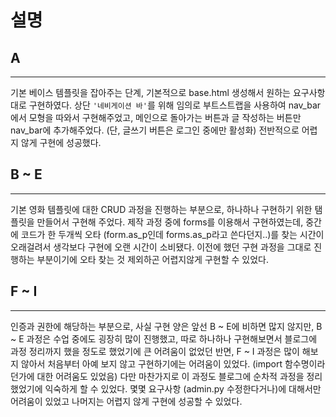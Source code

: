 # 설명

## A
---
기본 베이스 템플릿을 잡아주는 단계, 기본적으로 base.html 생성해서 원하는 요구사항대로 구현하였다. 상단 `'네비게이션 바'`를 위해 임의로 부트스트랩을 사용하여 nav_bar에서 모형을 따와서 구현해주었고, 메인으로 돌아가는 버튼과 글 작성하는 버튼만 nav_bar에 추가해주었다. (단, 글쓰기 버튼은 로그인 중에만 활성화)
전반적으로 어렵지 않게 구현에 성공했다.
## B ~ E
---
기본 영화 템플릿에 대한 CRUD 과정을 진행하는 부분으로, 하나하나 구현하기 위한 탬플릿을 만들어서 구현해 주었다. 제작 과정 중에 forms를 이용해서 구현하였는데, 중간에 코드가 한 두개씩 오타 (form.as_p인데 forms.as_p라고 쓴다던지..)를 찾는 시간이 오래걸려서 생각보다 구현에 오랜 시간이 소비됐다.
이전에 했던 구현 과정을 그대로 진행하는 부분이기에 오타 찾는 것 제외하곤 어렵지않게 구현할 수 있었다.

## F ~ I
---
인증과 권한에 해당하는 부분으로, 사실 구현 양은 앞선 B ~ E에 비하면 많지 않지만, B ~ E 과정은 수업 중에도 굉장히 많이 진행했고, 따로 하나하나 구현해보면서 블로그에 과정 정리까지 했을 정도로 했었기에 큰 어려움이 없었던 반면, F ~ I 과정은 많이 해보지 않아서 처음부터 아예 보지 않고 구현하기에는 어려움이 있었다. (import 함수명이라던가에 대한 어려움도 있었음) 다만 마찬가지로 이 과정도 블로그에 순차적 과정을 정리했었기에 익숙하게 할 수 있었다. 몇몇 요구사항 (admin.py 수정한다거나)에 대해서만 어려움이 있었고 나머지는 어렵지 않게 구현에 성공할 수 있었다.